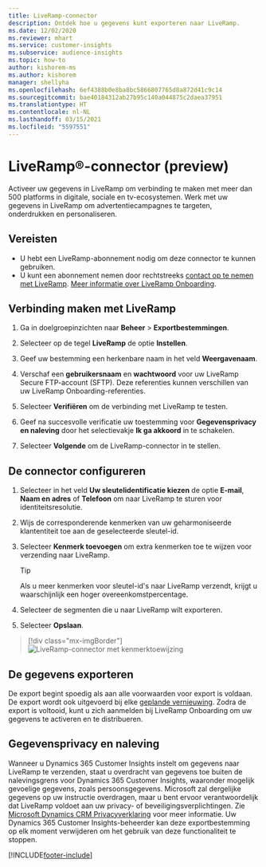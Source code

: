 ```yaml
---
title: LiveRamp-connector
description: Ontdek hoe u gegevens kunt exporteren naar LiveRamp.
ms.date: 12/02/2020
ms.reviewer: mhart
ms.service: customer-insights
ms.subservice: audience-insights
ms.topic: how-to
author: kishorem-ms
ms.author: kishorem
manager: shellyha
ms.openlocfilehash: 6ef4388b0e8ba8bc5866807765d8a872d41c9c14
ms.sourcegitcommit: bae40184312ab27b95c140a044875c2daea37951
ms.translationtype: HT
ms.contentlocale: nl-NL
ms.lasthandoff: 03/15/2021
ms.locfileid: "5597551"
---
```

# <a name="liverampreg-connector-preview"></a>LiveRamp&reg;-connector (preview)

Activeer uw gegevens in LiveRamp om verbinding te maken met meer dan 500 platforms in digitale, sociale en tv-ecosystemen. Werk met uw gegevens in LiveRamp om advertentiecampagnes te targeten, onderdrukken en personaliseren.

## <a name="prerequisites"></a>Vereisten

- U hebt een LiveRamp-abonnement nodig om deze connector te kunnen gebruiken.
- U kunt een abonnement nemen door rechtstreeks [contact op te nemen met LiveRamp](https://liveramp.com/contact/). [Meer informatie over LiveRamp Onboarding](https://liveramp.com/our-platform/data-onboarding/).

## <a name="connect-to-liveramp"></a>Verbinding maken met LiveRamp

1. Ga in doelgroepinzichten naar **Beheer** > **Exportbestemmingen**.

1. Selecteer op de tegel **LiveRamp** de optie **Instellen**.

1. Geef uw bestemming een herkenbare naam in het veld **Weergavenaam**.

1. Verschaf een **gebruikersnaam** en **wachtwoord** voor uw LiveRamp Secure FTP-account (SFTP).
Deze referenties kunnen verschillen van uw LiveRamp Onboarding-referenties.

1. Selecteer **Verifiëren** om de verbinding met LiveRamp te testen.

1. Geef na succesvolle verificatie uw toestemming voor **Gegevensprivacy en naleving** door het selectievakje **Ik ga akkoord** in te schakelen.

1. Selecteer **Volgende** om de LiveRamp-connector in te stellen.

## <a name="configure-the-connector"></a>De connector configureren

1. Selecteer in het veld **Uw sleutelidentificatie kiezen** de optie **E-mail**, **Naam en adres** of **Telefoon** om naar LiveRamp te sturen voor identiteitsresolutie.

1. Wijs de corresponderende kenmerken van uw geharmoniseerde klantentiteit toe aan de geselecteerde sleutel-id.

1. Selecteer **Kenmerk toevoegen** om extra kenmerken toe te wijzen voor verzending naar LiveRamp.

   > [!TIP]
   > Als u meer kenmerken voor sleutel-id's naar LiveRamp verzendt, krijgt u waarschijnlijk een hoger overeenkomstpercentage.

1. Selecteer de segmenten die u naar LiveRamp wilt exporteren.

1. Selecteer **Opslaan**.

> [!div class="mx-imgBorder"]
> ![LiveRamp-connector met kenmerktoewijzing](media/export-liveramp-segments.png "LiveRamp-connector met kenmerktoewijzing")

## <a name="export-the-data"></a>De gegevens exporteren

De export begint spoedig als aan alle voorwaarden voor export is voldaan. De export wordt ook uitgevoerd bij elke [geplande vernieuwing](system.md#schedule-tab).
Zodra de export is voltooid, kunt u zich aanmelden bij LiveRamp Onboarding om uw gegevens te activeren en te distribueren.

## <a name="data-privacy-and-compliance"></a>Gegevensprivacy en naleving

Wanneer u Dynamics 365 Customer Insights instelt om gegevens naar LiveRamp te verzenden, staat u overdracht van gegevens toe buiten de nalevingsgrens voor Dynamics 365 Customer Insights, waaronder mogelijk gevoelige gegevens, zoals persoonsgegevens. Microsoft zal dergelijke gegevens op uw instructie overdragen, maar u bent ervoor verantwoordelijk dat LiveRamp voldoet aan uw privacy- of beveiligingsverplichtingen. Zie [Microsoft Dynamics CRM Privacyverklaring](https://go.microsoft.com/fwlink/?linkid=396732) voor meer informatie.
Uw Dynamics 365 Customer Insights-beheerder kan deze exportbestemming op elk moment verwijderen om het gebruik van deze functionaliteit te stoppen.

[!INCLUDE[footer-include](../includes/footer-banner.md)]